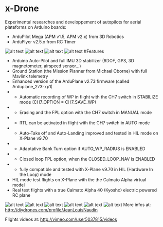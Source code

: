x-Drone 
=======
Experimental researches and developpement of autopilots for aerial plateforms on Arduino boards:
* ArduPilot Mega (APM v1.5, APM v2.x) from 3D Robotics
* ArduFlyer v2.5.x from RC Timer

![alt text](https://raw.github.com/jlnaudin/x-drone/master/images/calmato_hil_mode2.jpg "The Calmato for X-Plane")
![alt text](https://raw.github.com/jlnaudin/x-drone/master/images/calmato_real_mode1.jpg "The real Calmato tested in flight")
![alt text](https://raw.github.com/jlnaudin/x-drone/master/images/calmato_real_mode2.jpg "The real Calmato tested in flight")
![alt text](https://raw.github.com/jlnaudin/x-drone/d696cd643404489d5c261b987d7cffb1705ebdff/images/calmatodrone.jpg "The Calmato Alpha 40 with the Ground Station")
#Features
* Arduino Auto-Pilot and full IMU 3D stabilizer (9DOF, GPS, 3D magnetometer, airspeed sensor...)
* Ground Station (the Mission Planner from Michael Oborne) with full Mavlink telemetry
* Enhanced version of the ArduPlane v2.73 firmware (called Arduplane_273-xp1)
* - Automatic recording of WP in flight with the CH7 switch in STABILIZE mode (CH7_OPTION	= CH7_SAVE_WP)
* - Erasing and the FPL option with the CH7 switch in MANUAL mode
* - RTL can be activated in flight with the CH7 switch in AUTO mode
* - Auto-Take off and Auto-Landing improved and tested in HIL mode on X-Plane v9.70
* - Adaptative Bank Turn option if AUTO_WP_RADIUS is ENABLED
* - Closed loop FPL option, when the CLOSED_LOOP_NAV is ENABLED
* - fully compatible and tested with X-Plane v9.70 in HIL (Hardware In the Loop) mode
* HIL mode test flights on X-Plane with the the Calmato Alpha virtual model
* Real test flights with a true Calmato Alpha 40 (Kyosho) electric powered RC plane

![alt text](https://raw.github.com/jlnaudin/x-drone/master/images/calmato_hil_mode1.jpg "The Calmato for X-Plane")
![alt text](https://raw.github.com/jlnaudin/x-drone/master/images/calmato_real_mode3.jpg "The real Calmato tested in flight")
![alt text](https://raw.github.com/jlnaudin/x-drone/master/images/calmato_real_mode4.jpg "The real Calmato tested in flight")
![alt text](https://raw.github.com/jlnaudin/x-drone/master/images/calmato_real_mode5.jpg "The real Calmato tested in flight")
![alt text](https://raw.github.com/jlnaudin/x-drone/master/images/True_Nav.jpg "Real test flight")
![alt text](https://raw.github.com/jlnaudin/x-drone/e70b80f9e0fd244902bcd2584a326f90f9756420/images/ArduFlyerSetup.jpg "ArduFlyer v2.5.2 AP setup")
More infos at: http://diydrones.com/profile/JeanLouisNaudin

Flights videos at: http://vimeo.com/user5037815/videos
